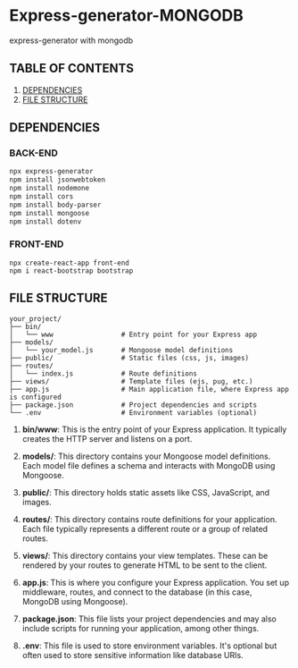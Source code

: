 # Express-generator-MONGODB
express-generator with mongodb

## TABLE OF CONTENTS
1. [DEPENDENCIES](#dependencies)
2. [FILE STRUCTURE](#file-structure)

## DEPENDENCIES


### BACK-END
```bash
npx express-generator
npm install jsonwebtoken
npm install nodemone
npm install cors
npm install body-parser
npm install mongoose
npm install dotenv
```
### FRONT-END
```
npx create-react-app front-end
npm i react-bootstrap bootstrap
```
## FILE STRUCTURE 
```
your_project/
├── bin/
│   └── www                 # Entry point for your Express app
├── models/
│   └── your_model.js       # Mongoose model definitions
├── public/                 # Static files (css, js, images)
├── routes/
│   └── index.js            # Route definitions
├── views/                  # Template files (ejs, pug, etc.)
├── app.js                  # Main application file, where Express app is configured
├── package.json            # Project dependencies and scripts
└── .env                    # Environment variables (optional)
```

1. **bin/www**: This is the entry point of your Express application. It typically creates the HTTP server and listens on a port.

2. **models/**: This directory contains your Mongoose model definitions. Each model file defines a schema and interacts with MongoDB using Mongoose.

3. **public/**: This directory holds static assets like CSS, JavaScript, and images.

4. **routes/**: This directory contains route definitions for your application. Each file typically represents a different route or a group of related routes.

5. **views/**: This directory contains your view templates. These can be rendered by your routes to generate HTML to be sent to the client.

6. **app.js**: This is where you configure your Express application. You set up middleware, routes, and connect to the database (in this case, MongoDB using Mongoose).

7. **package.json**: This file lists your project dependencies and may also include scripts for running your application, among other things.

8. **.env**: This file is used to store environment variables. It's optional but often used to store sensitive information like database URIs.
